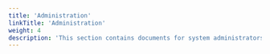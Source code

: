 ```yaml
---
title: 'Administration'
linkTitle: 'Administration'
weight: 4
description: 'This section contains documents for system administrators.'
---
```

